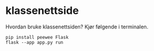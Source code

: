 # klassenettside

Hvordan bruke klassenettsiden?
Kjør følgende i terminalen.

```shell
pip install peewee Flask
flask --app app.py run
```
